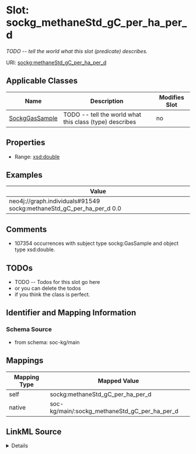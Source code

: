 

# Slot: sockg_methaneStd_gC_per_ha_per_d


_TODO -- tell the world what this slot (predicate) describes._





URI: [sockg:methaneStd_gC_per_ha_per_d](http://www.semanticweb.org/sockg/ontologies/2024/0/soil-carbon-ontology/methaneStd_gC_per_ha_per_d)



<!-- no inheritance hierarchy -->





## Applicable Classes

| Name | Description | Modifies Slot |
| --- | --- | --- |
| [SockgGasSample](../classes/SockgGasSample.md) | TODO -- tell the world what this class (type) describes |  no  |







## Properties

* Range: [xsd:double](http://www.w3.org/2001/XMLSchema#double)






## Examples

| Value |
| --- |
| neo4j://graph.individuals#91549 sockg:methaneStd_gC_per_ha_per_d 0.0 |

## Comments

* 107354 occurrences with subject type sockg:GasSample and object type xsd:double.

## TODOs

* TODO -- Todos for this slot go here
* or you can delete the todos
* if you think the class is perfect.

## Identifier and Mapping Information







### Schema Source


* from schema: soc-kg/main




## Mappings

| Mapping Type | Mapped Value |
| ---  | ---  |
| self | sockg:methaneStd_gC_per_ha_per_d |
| native | soc-kg/main/:sockg_methaneStd_gC_per_ha_per_d |




## LinkML Source

<details>
```yaml
name: sockg_methaneStd_gC_per_ha_per_d
description: TODO -- tell the world what this slot (predicate) describes.
todos:
- TODO -- Todos for this slot go here
- or you can delete the todos
- if you think the class is perfect.
comments:
- 107354 occurrences with subject type sockg:GasSample and object type xsd:double.
examples:
- value: neo4j://graph.individuals#91549 sockg:methaneStd_gC_per_ha_per_d 0.0
from_schema: soc-kg/main
rank: 1000
slot_uri: sockg:methaneStd_gC_per_ha_per_d
alias: sockg_methaneStd_gC_per_ha_per_d
domain_of:
- sockg_GasSample
range: double

```
</details>